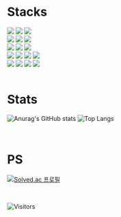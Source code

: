 <h1>Stacks</h1>
<div align="">
  <img src="https://img.shields.io/badge/C++-00599C?style=flat-square&logo=Cplusplus&logoColor=white"/>
  <img src="https://img.shields.io/badge/Python-3776AB?style=flat-square&logo=python&logoColor=white"/>
  <img src="https://img.shields.io/badge/Javascript-F7DF1E?style=flat-square&logo=javascript&logoColor=black"/>
  </br>
  <img src="https://img.shields.io/badge/Fastapi-009688?style=flat-square&logo=fastapi&logoColor=white"/>
  <img src="https://img.shields.io/badge/Vue.js-4FC08D?style=flat-square&logo=vue.js&logoColor=white"/>
  <img src="https://img.shields.io/badge/NGINX-009639?style=flat-square&logo=nginx&logoColor=white"/>
  </br>
  <img src="https://img.shields.io/badge/Airflow-017CEE?style=flat-square&logo=ApacheAirflow&logoColor=white"/>
  <img src="https://img.shields.io/badge/PyTorch-EE4C2C?style=flat-square&logo=PyTorch&logoColor=white"/>
  <img src="https://img.shields.io/badge/TensorFlow-FF6F00?style=flat-square&logo=tensorflow&logoColor=white"/>
  </br>
  <img src="https://img.shields.io/badge/MySQL-4479A1?style=flat-square&logo=mysql&logoColor=white"/>
  <img src="https://img.shields.io/badge/PostgreSQL-4169E1?style=flat-square&logo=PostgreSQL&logoColor=white"/>
  <img src="https://img.shields.io/badge/Snowflake-29B5E8?style=flat-square&logo=Snowflake&logoColor=white"/>
  <img src="https://img.shields.io/badge/Redshift-8C4FFF?style=flat-square&logo=amazonredshift&logoColor=white"/>
  </br>
  <img src="https://img.shields.io/badge/Linux-FCC624?style=flat-square&logo=Linux&logoColor=black"/>
  <img src="https://img.shields.io/badge/Docker-2496ED?style=flat-square&logo=Docker&logoColor=white"/>
  <img src="https://img.shields.io/badge/Amazon AWS-232F3E?style=flat-square&logo=amazonwebservices&logoColor=white"/>
  <img src="https://img.shields.io/badge/Terraform-844FBA?style=flat-square&logo=terraform&logoColor=white"/>
</div>
</br>

<h1>Stats</h1>

![Anurag's GitHub stats](https://github-readme-stats.vercel.app/api?username=mondayy1&show_icons=true&theme=swift&rank_icon=github)
![Top Langs](https://github-readme-stats.vercel.app/api/top-langs/?username=mondayy1&layout=compact&exclude_repo=SmokerPrediction)

</br>


<h1>PS</h1>

[![Solved.ac
프로필](http://mazassumnida.wtf/api/generate_badge?boj=mondayy1)](https://solved.ac/mondayy1)

</br>

![Visitors](https://komarev.com/ghpvc/?username=mondayy1&color=green)
